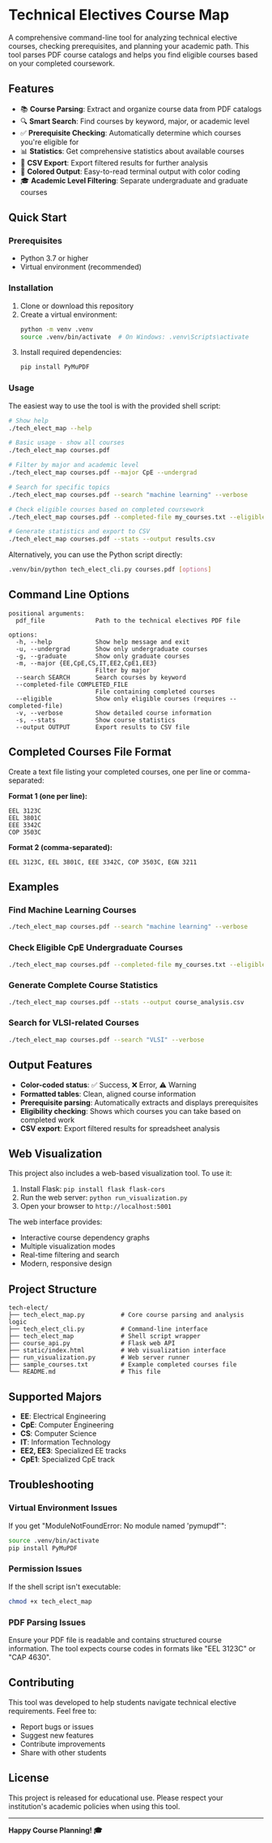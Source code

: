 # Technical Electives Course Map

A comprehensive command-line tool for analyzing technical elective courses, checking prerequisites, and planning your academic path. This tool parses PDF course catalogs and helps you find eligible courses based on your completed coursework.

## Features

- 📚 **Course Parsing**: Extract and organize course data from PDF catalogs
- 🔍 **Smart Search**: Find courses by keyword, major, or academic level
- ✅ **Prerequisite Checking**: Automatically determine which courses you're eligible for
- 📊 **Statistics**: Get comprehensive statistics about available courses
- 💾 **CSV Export**: Export filtered results for further analysis
- 🎨 **Colored Output**: Easy-to-read terminal output with color coding
- 🎓 **Academic Level Filtering**: Separate undergraduate and graduate courses

## Quick Start

### Prerequisites

- Python 3.7 or higher
- Virtual environment (recommended)

### Installation

1. Clone or download this repository
2. Create a virtual environment:
   ```bash
   python -m venv .venv
   source .venv/bin/activate  # On Windows: .venv\Scripts\activate
   ```
3. Install required dependencies:
   ```bash
   pip install PyMuPDF
   ```

### Usage

The easiest way to use the tool is with the provided shell script:

```bash
# Show help
./tech_elect_map --help

# Basic usage - show all courses
./tech_elect_map courses.pdf

# Filter by major and academic level
./tech_elect_map courses.pdf --major CpE --undergrad

# Search for specific topics
./tech_elect_map courses.pdf --search "machine learning" --verbose

# Check eligible courses based on completed coursework
./tech_elect_map courses.pdf --completed-file my_courses.txt --eligible

# Generate statistics and export to CSV
./tech_elect_map courses.pdf --stats --output results.csv
```

Alternatively, you can use the Python script directly:
```bash
.venv/bin/python tech_elect_cli.py courses.pdf [options]
```

## Command Line Options

```
positional arguments:
  pdf_file              Path to the technical electives PDF file

options:
  -h, --help            Show help message and exit
  -u, --undergrad       Show only undergraduate courses
  -g, --graduate        Show only graduate courses
  -m, --major {EE,CpE,CS,IT,EE2,CpE1,EE3}
                        Filter by major
  --search SEARCH       Search courses by keyword
  --completed-file COMPLETED_FILE
                        File containing completed courses
  --eligible            Show only eligible courses (requires --completed-file)
  -v, --verbose         Show detailed course information
  -s, --stats           Show course statistics
  --output OUTPUT       Export results to CSV file
```

## Completed Courses File Format

Create a text file listing your completed courses, one per line or comma-separated:

**Format 1 (one per line):**
```
EEL 3123C
EEL 3801C
EEE 3342C
COP 3503C
```

**Format 2 (comma-separated):**
```
EEL 3123C, EEL 3801C, EEE 3342C, COP 3503C, EGN 3211
```

## Examples

### Find Machine Learning Courses
```bash
./tech_elect_map courses.pdf --search "machine learning" --verbose
```

### Check Eligible CpE Undergraduate Courses
```bash
./tech_elect_map courses.pdf --completed-file my_courses.txt --eligible --major CpE --undergrad
```

### Generate Complete Course Statistics
```bash
./tech_elect_map courses.pdf --stats --output course_analysis.csv
```

### Search for VLSI-related Courses
```bash
./tech_elect_map courses.pdf --search "VLSI" --verbose
```

## Output Features

- **Color-coded status**: ✅ Success, ❌ Error, ⚠️ Warning
- **Formatted tables**: Clean, aligned course information
- **Prerequisite parsing**: Automatically extracts and displays prerequisites
- **Eligibility checking**: Shows which courses you can take based on completed work
- **CSV export**: Export filtered results for spreadsheet analysis

## Web Visualization

This project also includes a web-based visualization tool. To use it:

1. Install Flask: `pip install flask flask-cors`
2. Run the web server: `python run_visualization.py`
3. Open your browser to `http://localhost:5001`

The web interface provides:
- Interactive course dependency graphs
- Multiple visualization modes
- Real-time filtering and search
- Modern, responsive design

## Project Structure

```
tech-elect/
├── tech_elect_map.py          # Core course parsing and analysis logic
├── tech_elect_cli.py          # Command-line interface
├── tech_elect_map             # Shell script wrapper
├── course_api.py              # Flask web API
├── static/index.html          # Web visualization interface
├── run_visualization.py       # Web server runner
├── sample_courses.txt         # Example completed courses file
└── README.md                  # This file
```

## Supported Majors

- **EE**: Electrical Engineering
- **CpE**: Computer Engineering  
- **CS**: Computer Science
- **IT**: Information Technology
- **EE2, EE3**: Specialized EE tracks
- **CpE1**: Specialized CpE track

## Troubleshooting

### Virtual Environment Issues
If you get "ModuleNotFoundError: No module named 'pymupdf'":
```bash
source .venv/bin/activate
pip install PyMuPDF
```

### Permission Issues
If the shell script isn't executable:
```bash
chmod +x tech_elect_map
```

### PDF Parsing Issues
Ensure your PDF file is readable and contains structured course information. The tool expects course codes in formats like "EEL 3123C" or "CAP 4630".

## Contributing

This tool was developed to help students navigate technical elective requirements. Feel free to:
- Report bugs or issues
- Suggest new features
- Contribute improvements
- Share with other students

## License

This project is released for educational use. Please respect your institution's academic policies when using this tool.

---

**Happy Course Planning! 🎓**